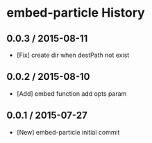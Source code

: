 # embed-particle History

## 0.0.3 / 2015-08-11
* [Fix] create dir when destPath not exist

## 0.0.2 / 2015-08-10
* [Add] embed function add opts param

## 0.0.1 / 2015-07-27
* [New] embed-particle initial commit